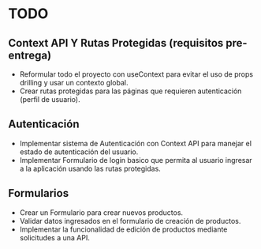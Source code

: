 # TODO
## Context API Y Rutas Protegidas (requisitos pre-entrega)
- Reformular todo el proyecto con useContext para evitar el uso de props drilling y usar un contexto global.
- Crear rutas protegidas para las páginas que requieren autenticación (perfil de usuario).

## Autenticación
- Implementar sistema de Autenticación con Context API para manejar el estado de autenticación del usuario.
- Implementar Formulario de login basico que permita al usuario ingresar a la aplicación usando las rutas protegidas.

## Formularios
- Crear un Formulario para crear nuevos productos.
- Validar datos ingresados en el formulario de creación de productos.
- Implementar la funcionalidad de edición de productos mediante solicitudes a una API.
